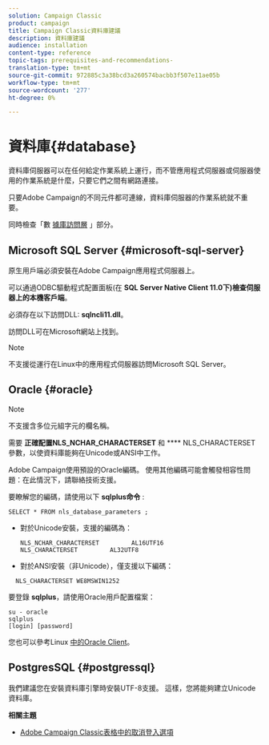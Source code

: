 ```yaml
---
solution: Campaign Classic
product: campaign
title: Campaign Classic資料庫建議
description: 資料庫建議
audience: installation
content-type: reference
topic-tags: prerequisites-and-recommendations-
translation-type: tm+mt
source-git-commit: 972885c3a38bcd3a260574bacbb3f507e11ae05b
workflow-type: tm+mt
source-wordcount: '277'
ht-degree: 0%

---
```



# 資料庫{#database}

資料庫伺服器可以在任何給定作業系統上運行，而不管應用程式伺服器或伺服器使用的作業系統是什麼，只要它們之間有網路連接。

只要Adobe Campaign的不同元件都可連線，資料庫伺服器的作業系統就不重要。

同時檢查「數 [據庫訪問層](../../installation/using/prerequisites-of-campaign-installation-in-linux.md#database-access-layers) 」部分。

## Microsoft SQL Server {#microsoft-sql-server}

原生用戶端必須安裝在Adobe Campaign應用程式伺服器上。

可以通過ODBC驅動程式配置面板(在 **SQL Server Native Client 11.0下)檢查伺服器上的本機客戶端**。

必須存在以下訪問DLL: **sqlncli11.dll**。

訪問DLL可在Microsoft網站上找到。

>[!NOTE]
>
>不支援從運行在Linux中的應用程式伺服器訪問Microsoft SQL Server。

## Oracle {#oracle}

>[!NOTE]
>
>不支援含多位元組字元的欄名稱。

需要 **正確配置NLS_NCHAR_CHARACTERSET** 和 **** NLS_CHARACTERSET參數，以使資料庫能夠在Unicode或ANSI中工作。

Adobe Campaign使用預設的Oracle編碼。 使用其他編碼可能會觸發相容性問題：在此情況下，請聯絡技術支援。

要瞭解您的編碼，請使用以下 **sqlplus命令** :

```
SELECT * FROM nls_database_parameters ;
```

* 對於Unicode安裝，支援的編碼為：

   ```
   NLS_NCHAR_CHARACTERSET         AL16UTF16
   NLS_CHARACTERSET         AL32UTF8
   ```

* 對於ANSI安裝（非Unicode），僅支援以下編碼：

```
  NLS_CHARACTERSET WE8MSWIN1252
```

要登錄 **sqlplus**，請使用Oracle用戶配置檔案：

```
su - oracle 
sqlplus 
[login] [password]
```

您也可以參考Linux [中的Oracle Client](../../installation/using/installing-packages-with-linux.md#oracle-client-in-linux)。

## PostgresSQL {#postgressql}

我們建議您在安裝資料庫引擎時安裝UTF-8支援。 這樣，您將能夠建立Unicode資料庫。

**相關主題**

* [Adobe Campaign Classic表格中的取消登入選項](https://helpx.adobe.com/campaign/kb/unlogged-tables-classic.html)
